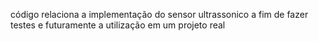 código relaciona a implementação do sensor ultrassonico a fim de fazer testes e futuramente a utilização em um projeto real
